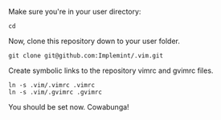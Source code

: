 Make sure you're in your user directory:

`cd`

Now, clone this repository down to your user folder.

`git clone git@github.com:Implemint/.vim.git`

Create symbolic links to the repository vimrc and gvimrc files.

    ln -s .vim/.vimrc .vimrc
	ln -s .vim/.gvimrc .gvimrc

You should be set now. Cowabunga!
